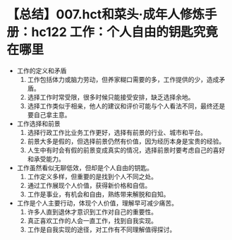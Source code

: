 # 【总结】007.hct和菜头·成年人修炼手册：hc122 工作：个人自由的钥匙究竟在哪里

-   工作的定义和矛盾
    1.  工作包括体力或脑力劳动，但养家糊口需要的多，工作提供的少，造成矛盾。
    2.  选择工作时常受限，很多时候只能接受安排，缺乏选择余地。
    3.  选择工作类似于相亲，他人的建议和评价可能与个人看法不同，最终还是要自己拿主意。
-   工作选择和前景
    1.  选择行政工作比业务工作更好，选择有前景的行业、城市和平台。
    2.  前景大多是假的，但选择前景仍然有价值，因为经历本身是宝贵的经验。
    3.  人生中有时会有假的前景变成真实的情况，选择前景时要考虑自己的喜好和承受能力。
-   工作虽然看似无聊低效，但却是个人自由的钥匙。
    1.  工作定义多样，但重要的是找到个人不同之处。
    2.  通过工作展现个人价值，获得新价格和自信。
    3.  工作是事业，有机会和自由，熟练带来解脱和自知。
-   工作是个人主要行动，体现个人价值，理解早可减少痛苦。
    1.  许多人直到退休才意识到工作对自己的重要性。
    2.  真正喜欢工作的人会一直工作，找到自我实现。
    3.  工作是自我实现的途径，对工作有不同理解值得探讨。